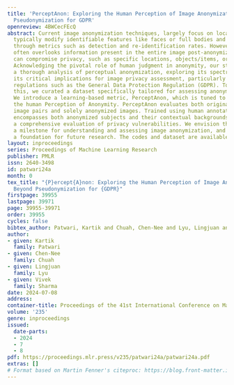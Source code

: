 ```yaml
---
title: 'PerceptAnon: Exploring the Human Perception of Image Anonymization Beyond
  Pseudonymization for GDPR'
openreview: 4BWCecFEcQ
abstract: Current image anonymization techniques, largely focus on localized pseudonymization,
  typically modify identifiable features like faces or full bodies and evaluate anonymity
  through metrics such as detection and re-identification rates. However, this approach
  often overlooks information present in the entire image post-anonymization that
  can compromise privacy, such as specific locations, objects/items, or unique attributes.
  Acknowledging the pivotal role of human judgment in anonymity, our study conducts
  a thorough analysis of perceptual anonymization, exploring its spectral nature and
  its critical implications for image privacy assessment, particularly in light of
  regulations such as the General Data Protection Regulation (GDPR). To facilitate
  this, we curated a dataset specifically tailored for assessing anonymized images.
  We introduce a learning-based metric, PerceptAnon, which is tuned to align with
  the human Perception of Anonymity. PerceptAnon evaluates both original-anonymized
  image pairs and solely anonymized images. Trained using human annotations, our metric
  encompasses both anonymized subjects and their contextual backgrounds, thus providing
  a comprehensive evaluation of privacy vulnerabilities. We envision this work as
  a milestone for understanding and assessing image anonymization, and establishing
  a foundation for future research. The codes and dataset are available in https://github.com/SonyResearch/gdpr_perceptanon.
layout: inproceedings
series: Proceedings of Machine Learning Research
publisher: PMLR
issn: 2640-3498
id: patwari24a
month: 0
tex_title: "{P}ercept{A}non: Exploring the Human Perception of Image Anonymization
  Beyond Pseudonymization for {GDPR}"
firstpage: 39955
lastpage: 39971
page: 39955-39971
order: 39955
cycles: false
bibtex_author: Patwari, Kartik and Chuah, Chen-Nee and Lyu, Lingjuan and Sharma, Vivek
author:
- given: Kartik
  family: Patwari
- given: Chen-Nee
  family: Chuah
- given: Lingjuan
  family: Lyu
- given: Vivek
  family: Sharma
date: 2024-07-08
address:
container-title: Proceedings of the 41st International Conference on Machine Learning
volume: '235'
genre: inproceedings
issued:
  date-parts:
  - 2024
  - 7
  - 8
pdf: https://proceedings.mlr.press/v235/patwari24a/patwari24a.pdf
extras: []
# Format based on Martin Fenner's citeproc: https://blog.front-matter.io/posts/citeproc-yaml-for-bibliographies/
---
```

